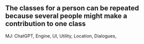 ## The classes for a person can be repeated because several people might make a contribution to one class

MJ: ChatGPT, Engine, UI, Utility, Location, Dialogues, 
